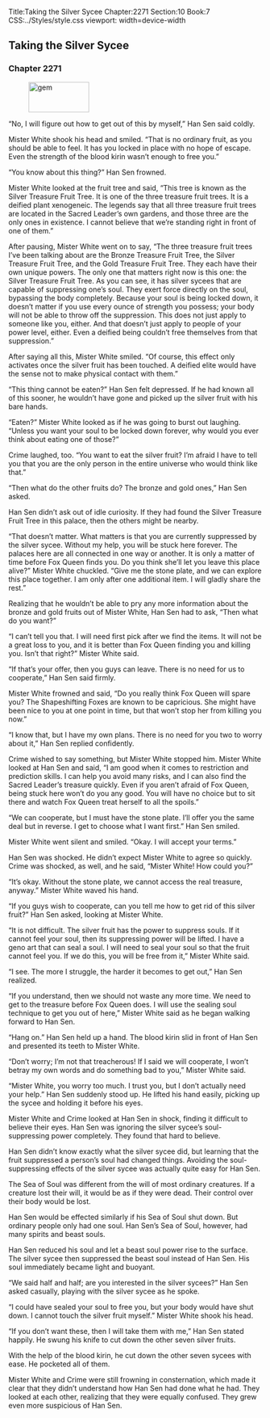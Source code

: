 Title:Taking the Silver Sycee 
Chapter:2271 
Section:10 
Book:7 
CSS:../Styles/style.css 
viewport: width=device-width
  
## Taking the Silver Sycee
### Chapter 2271
  
<figure>
	<img src="../Images/gem.gif" alt="gem" id="gem" width="120" height="60" />
</figure>
  

  
“No, I will figure out how to get out of this by myself,” Han Sen said coldly.

Mister White shook his head and smiled. “That is no ordinary fruit, as you should be able to feel. It has you locked in place with no hope of escape. Even the strength of the blood kirin wasn’t enough to free you.”

“You know about this thing?” Han Sen frowned.

Mister White looked at the fruit tree and said, “This tree is known as the Silver Treasure Fruit Tree. It is one of the three treasure fruit trees. It is a deified plant xenogeneic. The legends say that all three treasure fruit trees are located in the Sacred Leader’s own gardens, and those three are the only ones in existence. I cannot believe that we’re standing right in front of one of them.”

After pausing, Mister White went on to say, “The three treasure fruit trees I’ve been talking about are the Bronze Treasure Fruit Tree, the Silver Treasure Fruit Tree, and the Gold Treasure Fruit Tree. They each have their own unique powers. The only one that matters right now is this one: the Silver Treasure Fruit Tree. As you can see, it has silver sycees that are capable of suppressing one’s soul. They exert force directly on the soul, bypassing the body completely. Because your soul is being locked down, it doesn’t matter if you use every ounce of strength you possess; your body will not be able to throw off the suppression. This does not just apply to someone like you, either. And that doesn’t just apply to people of your power level, either. Even a deified being couldn’t free themselves from that suppression.”

After saying all this, Mister White smiled. “Of course, this effect only activates once the silver fruit has been touched. A deified elite would have the sense not to make physical contact with them.”

“This thing cannot be eaten?” Han Sen felt depressed. If he had known all of this sooner, he wouldn’t have gone and picked up the silver fruit with his bare hands.

“Eaten?” Mister White looked as if he was going to burst out laughing. “Unless you want your soul to be locked down forever, why would you ever think about eating one of those?”

Crime laughed, too. “You want to eat the silver fruit? I’m afraid I have to tell you that you are the only person in the entire universe who would think like that.”

“Then what do the other fruits do? The bronze and gold ones,” Han Sen asked.

Han Sen didn’t ask out of idle curiosity. If they had found the Silver Treasure Fruit Tree in this palace, then the others might be nearby.

“That doesn’t matter. What matters is that you are currently suppressed by the silver sycee. Without my help, you will be stuck here forever. The palaces here are all connected in one way or another. It is only a matter of time before Fox Queen finds you. Do you think she’ll let you leave this place alive?” Mister White chuckled. “Give me the stone plate, and we can explore this place together. I am only after one additional item. I will gladly share the rest.”

Realizing that he wouldn’t be able to pry any more information about the bronze and gold fruits out of Mister White, Han Sen had to ask, “Then what do you want?”

“I can’t tell you that. I will need first pick after we find the items. It will not be a great loss to you, and it is better than Fox Queen finding you and killing you. Isn’t that right?” Mister White said.

“If that’s your offer, then you guys can leave. There is no need for us to cooperate,” Han Sen said firmly.

Mister White frowned and said, “Do you really think Fox Queen will spare you? The Shapeshifting Foxes are known to be capricious. She might have been nice to you at one point in time, but that won’t stop her from killing you now.”

“I know that, but I have my own plans. There is no need for you two to worry about it,” Han Sen replied confidently.

Crime wished to say something, but Mister White stopped him. Mister White looked at Han Sen and said, “I am good when it comes to restriction and prediction skills. I can help you avoid many risks, and I can also find the Sacred Leader’s treasure quickly. Even if you aren’t afraid of Fox Queen, being stuck here won’t do you any good. You will have no choice but to sit there and watch Fox Queen treat herself to all the spoils.”

“We can cooperate, but I must have the stone plate. I’ll offer you the same deal but in reverse. I get to choose what I want first.” Han Sen smiled.

Mister White went silent and smiled. “Okay. I will accept your terms.”

Han Sen was shocked. He didn’t expect Mister White to agree so quickly. Crime was shocked, as well, and he said, “Mister White! How could you?”

“It’s okay. Without the stone plate, we cannot access the real treasure, anyway.” Mister White waved his hand.

“If you guys wish to cooperate, can you tell me how to get rid of this silver fruit?” Han Sen asked, looking at Mister White.

“It is not difficult. The silver fruit has the power to suppress souls. If it cannot feel your soul, then its suppressing power will be lifted. I have a geno art that can seal a soul. I will need to seal your soul so that the fruit cannot feel you. If we do this, you will be free from it,” Mister White said.

“I see. The more I struggle, the harder it becomes to get out,” Han Sen realized.

“If you understand, then we should not waste any more time. We need to get to the treasure before Fox Queen does. I will use the sealing soul technique to get you out of here,” Mister White said as he began walking forward to Han Sen.

“Hang on.” Han Sen held up a hand. The blood kirin slid in front of Han Sen and presented its teeth to Mister White.

“Don’t worry; I’m not that treacherous! If I said we will cooperate, I won’t betray my own words and do something bad to you,” Mister White said.

“Mister White, you worry too much. I trust you, but I don’t actually need your help.” Han Sen suddenly stood up. He lifted his hand easily, picking up the sycee and holding it before his eyes.

Mister White and Crime looked at Han Sen in shock, finding it difficult to believe their eyes. Han Sen was ignoring the silver sycee’s soul-suppressing power completely. They found that hard to believe.

Han Sen didn’t know exactly what the silver sycee did, but learning that the fruit suppressed a person’s soul had changed things. Avoiding the soul-suppressing effects of the silver sycee was actually quite easy for Han Sen.

The Sea of Soul was different from the will of most ordinary creatures. If a creature lost their will, it would be as if they were dead. Their control over their body would be lost.

Han Sen would be effected similarly if his Sea of Soul shut down. But ordinary people only had one soul. Han Sen’s Sea of Soul, however, had many spirits and beast souls.

Han Sen reduced his soul and let a beast soul power rise to the surface. The silver sycee then suppressed the beast soul instead of Han Sen. His soul immediately became light and buoyant.

“We said half and half; are you interested in the silver sycees?” Han Sen asked casually, playing with the silver sycee as he spoke.

“I could have sealed your soul to free you, but your body would have shut down. I cannot touch the silver fruit myself.” Mister White shook his head.

“If you don’t want these, then I will take them with me,” Han Sen stated happily. He swung his knife to cut down the other seven silver fruits.

With the help of the blood kirin, he cut down the other seven sycees with ease. He pocketed all of them.

Mister White and Crime were still frowning in consternation, which made it clear that they didn’t understand how Han Sen had done what he had. They looked at each other, realizing that they were equally confused. They grew even more suspicious of Han Sen.